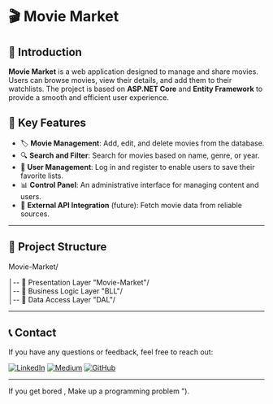 # 🎬 Movie Market

## 📌 Introduction
**Movie Market** is a web application designed to manage and share movies. Users can browse movies, view their details, and add them to their watchlists. The project is based on **ASP.NET Core** and **Entity Framework** to provide a smooth and efficient user experience.

## 🚀 Key Features
- 🏷️ **Movie Management**: Add, edit, and delete movies from the database.
- 🔍 **Search and Filter**: Search for movies based on name, genre, or year.
- 👥 **User Management**: Log in and register to enable users to save their favorite lists.
- 📊 **Control Panel**: An administrative interface for managing content and users.
- 🔄 **External API Integration** (future): Fetch movie data from reliable sources.

---

## 📂 Project Structure

Movie-Market/

│-- 📂 Presentation Layer "Movie-Market"/                 
│-- 📂 Business Logic Layer "BLL"/                 
│-- 📂 Data Access Layer "DAL"/                       

---
## 📞 Contact

If you have any questions or feedback, feel free to reach out:

[![LinkedIn](https://img.shields.io/badge/Followers-4000-blue?style=for-the-badge&logo=linkedin&logoColor=white)](https://www.linkedin.com/in/abdelwahab-ahmed-shandy/)
[![Medium](https://img.shields.io/badge/Followers-25-brightgreen?style=for-the-badge&logo=medium&logoColor=white)](https://medium.com/@abdelwahabshandy)
[![GitHub](https://img.shields.io/badge/GitHub-333333?style=for-the-badge&logo=github&logoColor=white)](https://github.com/abdelwahab-shandy)

---

If you get bored , Make up a programming problem ").
